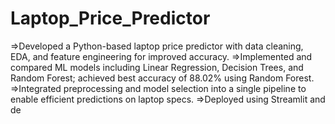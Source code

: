 # Laptop_Price_Predictor
 =>Developed a Python-based laptop price predictor with data cleaning, EDA, and feature engineering for improved
 accuracy.
 =>Implemented and compared ML models including Linear Regression, Decision Trees, and Random Forest; achieved best
 accuracy of 88.02% using Random Forest.
 =>Integrated preprocessing and model selection into a single pipeline to enable efficient predictions on laptop specs.
 =>Deployed using Streamlit and de
